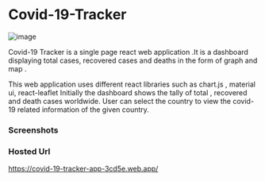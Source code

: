 # Covid-19-Tracker

![image](https://user-images.githubusercontent.com/60578091/152031718-0dce12c6-abf7-4ec5-978f-bada4f83bab7.png)

Covid-19 Tracker is a single page react web application .It is a dashboard displaying total cases, recovered cases and deaths in the form of graph and map .

This web application uses different react libraries such as chart.js , material ui, react-leaflet
Initially the dashboard shows the tally of total , recovered and death cases worldwide. User can select the country to view the covid-19 related information of the given country.

### Screenshots

### Hosted Url 

https://covid-19-tracker-app-3cd5e.web.app/
